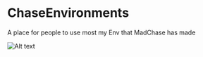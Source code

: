 # ChaseEnvironments
A place for people to use most my Env that MadChase has made 


![Alt text](MainEvns/360env/PIC.png)
